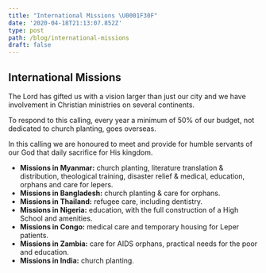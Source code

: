 ```yaml
---
title: "International Missions \U0001F30F"
date: '2020-04-18T21:13:07.852Z'
type: post
path: /blog/international-missions
draft: false
---
```

## International Missions

The Lord has gifted us with a vision larger than just our city and we have involvement in Christian ministries on several continents.

To respond to this calling, every year a minimum of 50% of our budget, not dedicated to church planting, goes overseas.

In this calling we are honoured to meet and provide for humble servants of our God that daily sacrifice for His kingdom.

* **Missions in Myanmar:** church planting, literature translation & distribution, theological training, disaster relief & medical, education, orphans and care for lepers.
* **Missions in Bangladesh:** church planting & care for orphans.
* **Missions in Thailand:** refugee care, including dentistry.
* **Missions in Nigeria:** education, with the full construction of a High School and amenities.
* **Missions in Congo:** medical care and temporary housing for Leper patients.
* **Missions in Zambia:** care for AIDS orphans, practical needs for the poor and education.
* **Missions in India:** church planting.